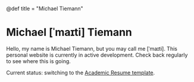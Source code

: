 @def title = "Michael Tiemann"

# Michael [ˈmaɪti] Tiemann

Hello, my name is Michael Tiemann, but you may call me [ˈmaɪti]. 
This personal website is currently in active development. 
Check back regularly to see where this is going.

Current status: switching to the [Academic Resume template](https://github.com/tlienart/ft-academic-resume).
